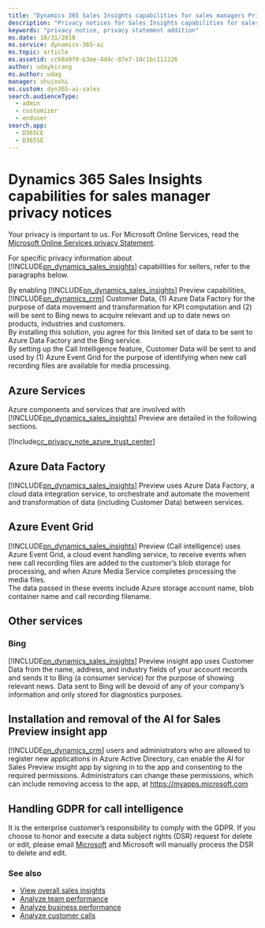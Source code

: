 ```yaml
---
title: "Dynamics 365 Sales Insights capabilities for sales managers Privacy Notices | Microsoft Docs"
description: "Privacy notices for Sales Insights capabilities for sales managers."
keywords: "privacy notice, privacy statement addition"
ms.date: 10/31/2018
ms.service: dynamics-365-ai
ms.topic: article
ms.assetid: cc68a9f0-b3ee-4d4c-87e7-10c1bc111226
author: udaykirang
ms.author: udag
manager: shujoshi
ms.custom: dyn365-ai-sales
search.audienceType: 
  - admin
  - customizer
  - enduser
search.app: 
  - D365CE
  - D365SE
---
```


# Dynamics 365 Sales Insights capabilities for sales manager privacy notices

Your privacy is important to us. For Microsoft Online Services, read the [Microsoft Online Services privacy Statement](https://go.microsoft.com/fwlink/p/?LinkID=389041).

For specific privacy information about [!INCLUDE[pn_dynamics_sales_insights](../includes/pn-dynamics-sales-insights.md)] capabilities for sellers, refer to the paragraphs below.

By enabling [!INCLUDE[pn_dynamics_sales_insights](../includes/pn-dynamics-sales-insights.md)] Preview capabilities, [!INCLUDE[pn_dynamics_crm](../includes/pn-dynamics-crm.md)] Customer Data, (1) Azure Data Factory for the purpose of data movement and transformation for KPI computation and (2) will be sent to Bing news to acquire relevant and up to date news on products, industries and customers.<br>
By installing this solution, you agree for this limited set of data to be sent to Azure Data Factory and the Bing service.<br>
By setting up the Call Intelligence feature, Customer Data will be sent to and used by (1) Azure Event Grid for the purpose of identifying when new call recording files are available for media processing.

## Azure Services

Azure components and services that are involved with [!INCLUDE[pn_dynamics_sales_insights](../includes/pn-dynamics-sales-insights.md)] Preview are detailed in the following sections.

[!Include[cc_privacy_note_azure_trust_center](../includes/cc-privacy-note-azure-trust-center.md)]

## Azure Data Factory

[!INCLUDE[pn_dynamics_sales_insights](../includes/pn-dynamics-sales-insights.md)] Preview uses Azure Data Factory, a cloud data integration service, to orchestrate and automate the movement and transformation of data (including Customer Data) between services.

## Azure Event Grid
[!INCLUDE[pn_dynamics_sales_insights](../includes/pn-dynamics-sales-insights.md)] Preview (Call intelligence) uses Azure Event Grid, a cloud event handling service, to receive events when new call recording files are added to the customer’s blob storage for processing, and when Azure Media Service completes processing the media files.  
The data passed in these events include Azure storage account name, blob container name and call recording filename.

## Other services

### Bing 
[!INCLUDE[pn_dynamics_sales_insights](../includes/pn-dynamics-sales-insights.md)] Preview insight app uses Customer Data from the name, address, and industry fields of your account records and sends it to Bing (a consumer service) for the purpose of showing relevant news. Data sent to Bing will be devoid of any of your company’s information and only stored for diagnostics purposes. 

## Installation and removal of the AI for Sales Preview insight app
[!INCLUDE[pn_dynamics_crm](../includes/pn-dynamics-crm.md)] users and administrators who are allowed to register new applications in Azure Active Directory, can enable the AI for Sales Preview insight app by signing in to the app and consenting to the required permissions. Administrators can change these permissions, which can include removing access to the app, at https://myapps.microsoft.com 

## Handling GDPR for call intelligence
It is the enterprise customer’s responsibility to comply with the GDPR.  If you choose to honor and execute a data subject rights (DSR) request for delete or edit, please email [Microsoft](mailto:D365callintelligence@microsoft.com) and Microsoft will manually process the DSR to delete and edit.


### See also

- [View overall sales insights](../sales/d365-ai-overview.md)
- [Analyze team performance](../sales/d365-ai-team-performance.md)
- [Analyze business performance](../sales/d365-ai-business-performance.md)
- [Analyze customer calls](../sales/call-intelligence.md)